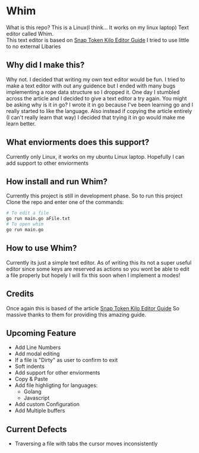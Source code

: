 # Whim
What is this repo? This is a Linux(I think... It works on my linux laptop) Text editor called Whim.\
This text editor is based on [Snap Token Kilo Editor Guide](https://viewsourcecode.org/snaptoken/kilo/index.html)
I tried to use little to no external Libaries

## Why did I make this?
Why not. I decided that writing my own text editor would be fun.
I tried to make a text editor with out any guidence but I ended with many bugs implementing
a rope data structure so I dropped it. One day I stumbled across the article and 
I decided to give a text editor a try again. You might be asking why is it in go?
I wrote it in go because I've been learning go and I really started to like the language.
Also instead if copying the article entirely (I can't really learn that way) I decided that
trying it in go would make me learn better.

## What enviorments does this support?
Currently only Linux, it works on my ubuntu Linux laptop. Hopefully I can add support to other enviorments

## How install and run Whim?
Currently this project is still in development phase. So to run this project 
Clone the repo and enter one of the commands:
```bash
# To edit a file
go run main.go aFile.txt
# To open whim
go run main.go
```

## How to use Whim?
Currently its just a simple text editor. As of writing this its not a super useful
editor since some keys are reserved as actions so you wont be able to edit a file
properly but hopely I will fix this soon when I implement a modes!

## Credits
Once again this is based of the article [Snap Token Kilo Editor Guide](https://viewsourcecode.org/snaptoken/kilo/index.html)
So massive thanks to them for providing this amazing guide.

## Upcoming Feature
* Add Line Numbers
* Add modal editing
* If a file is "Dirty" as user to confirm to exit
* Soft indents
* Add support for other enviorments
* Copy & Paste
* Add file highligting for languages:
    * Golang
    * Javascript
* Add custom Configuration
* Add Multiple buffers

## Current Defects
* Traversing a file with tabs the cursor moves inconsistently
